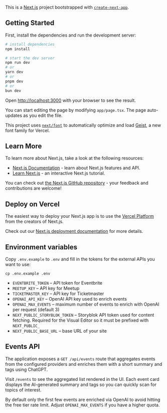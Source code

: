This is a [Next.js](https://nextjs.org) project bootstrapped with [`create-next-app`](https://nextjs.org/docs/app/api-reference/cli/create-next-app).

## Getting Started

First, install the dependencies and run the development server:

```bash
# install dependencies
npm install

# start the dev server
npm run dev
# or
yarn dev
# or
pnpm dev
# or
bun dev
```

Open [http://localhost:3000](http://localhost:3000) with your browser to see the result.

You can start editing the page by modifying `app/page.tsx`. The page auto-updates as you edit the file.

This project uses [`next/font`](https://nextjs.org/docs/app/building-your-application/optimizing/fonts) to automatically optimize and load [Geist](https://vercel.com/font), a new font family for Vercel.

## Learn More

To learn more about Next.js, take a look at the following resources:

- [Next.js Documentation](https://nextjs.org/docs) - learn about Next.js features and API.
- [Learn Next.js](https://nextjs.org/learn) - an interactive Next.js tutorial.

You can check out [the Next.js GitHub repository](https://github.com/vercel/next.js) - your feedback and contributions are welcome!

## Deploy on Vercel

The easiest way to deploy your Next.js app is to use the [Vercel Platform](https://vercel.com/new?utm_medium=default-template&filter=next.js&utm_source=create-next-app&utm_campaign=create-next-app-readme) from the creators of Next.js.

Check out our [Next.js deployment documentation](https://nextjs.org/docs/app/building-your-application/deploying) for more details.

## Environment variables

Copy `.env.example` to `.env` and fill in the tokens for the external APIs you want to use:

```
cp .env.example .env
```

- `EVENTBRITE_TOKEN` – API token for Eventbrite
- `MEETUP_KEY` – API key for Meetup
- `TICKETMASTER_KEY` – API key for Ticketmaster
- `OPENAI_API_KEY` – OpenAI API key used to enrich events
- `OPENAI_MAX_EVENTS` – maximum number of events to enrich with OpenAI per request (default 3)
- `NEXT_PUBLIC_STORYBLOK_TOKEN` – Storyblok API token used for content fetching. Required for the Visual Editor so it must be prefixed with `NEXT_PUBLIC_`
- `NEXT_PUBLIC_BASE_URL` – base URL of your site

## Events API

The application exposes a `GET /api/events` route that aggregates events from the configured providers and enriches them with a short summary and tags using ChatGPT.

Visit `/events` to see the aggregated list rendered in the UI. Each event card displays the AI-generated summary and tags so you can quickly scan for topics of interest.

By default only the first few events are enriched via OpenAI to avoid hitting
the free tier rate limit. Adjust `OPENAI_MAX_EVENTS` if you have a higher quota.
